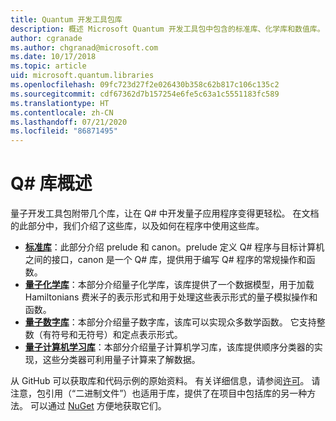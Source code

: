 ```yaml
---
title: Quantum 开发工具包库
description: 概述 Microsoft Quantum 开发工具包中包含的标准库、化学库和数值库。
author: cgranade
ms.author: chgranad@microsoft.com
ms.date: 10/17/2018
ms.topic: article
uid: microsoft.quantum.libraries
ms.openlocfilehash: 09fc723d27f2e026430b358c62b817c106c135c2
ms.sourcegitcommit: cdf67362d7b157254e6fe5c63a1c5551183fc589
ms.translationtype: HT
ms.contentlocale: zh-CN
ms.lasthandoff: 07/21/2020
ms.locfileid: "86871495"
---
```

# <a name="overview-of-q-libraries"></a>Q# 库概述
量子开发工具包附带几个库，让在 Q# 中开发量子应用程序变得更轻松。
在文档的此部分中，我们介绍了这些库，以及如何在程序中使用这些库。

- [**标准库**](xref:microsoft.quantum.libraries.standard.intro)：此部分介绍 prelude 和 canon。prelude 定义 Q# 程序与目标计算机之间的接口，canon 是一个 Q# 库，提供用于编写 Q# 程序的常规操作和函数。
- [**量子化学库**](xref:microsoft.quantum.chemistry.concepts.intro)：本部分介绍量子化学库，该库提供了一个数据模型，用于加载 Hamiltonians 费米子的表示形式和用于处理这些表示形式的量子模拟操作和函数。
- [**量子数字库**](xref:microsoft.quantum.numerics.intro)：本部分介绍量子数字库，该库可以实现众多数学函数。 它支持整数（有符号和无符号）和定点表示形式。
- [**量子计算机学习库**](xref:microsoft.quantum.machine-learning.concepts.intro)：本部分介绍量子计算机学习库，该库提供顺序分类器的实现，这些分类器可利用量子计算来了解数据。

从 GitHub 可以获取库和代码示例的原始资料。
有关详细信息，请参阅[许可](xref:microsoft.quantum.libraries.licensing)。 请注意，包引用（“二进制文件”）也适用于库，提供了在项目中包括库的另一种方法。
可以通过 [NuGet](https://nuget.org) 方便地获取它们。
